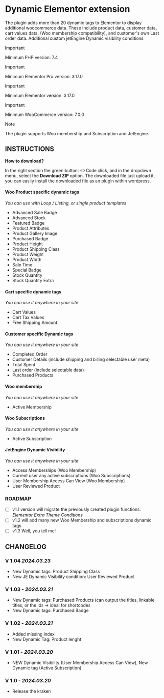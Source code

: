 # Dynamic Elementor extension
The plugin adds more than 20 dynamic tags to Elementor to display additional woocommerce data. These include product data, customer data, cart values data, (Woo membership compatibility), and customer's own Last order data. Additional custom jetEngine Dynamic visibility conditions

> [!IMPORTANT]
> Minimum PHP version: 7.4

> [!IMPORTANT]
> Minimum Elementor Pro version: 3.17.0

> [!IMPORTANT]
> Minimum Elementor version: 3.17.0

> [!IMPORTANT]
> Minimum WooCommerce version: 7.0.0

> [!Note]
> The plugin supports Woo membership and Subscription and JetEngine.

## INSTRUCTIONS

**How to download?**

In the right section the green button: <>Code click, and in the dropdown menu, select the **Download ZIP** option. The downloaded file just upload it, you can easily install the downloaded file as an plugin within wordpress.

#### Woo Product specific dynamic tags
*You can use with Loop / Listing, or single product templates*

* Advanced Sale Badge
* Advanced Stock
* Featured Badge
* Product Attributes
* Product Gallery Image
* Purchased Badge
* Product Height
* Product Shipping Class
* Product Weight
* Product Width
* Sale Time
* Special Badge
* Stock Quantity
* Stock Quantity Extra

#### Cart specific dynamic tags
*You can use it anywhere in your site*

* Cart Values
* Cart Tax Values
* Free Shipping Amount

#### Customer specific Dynamic tags
*You can use it anywhere in your site*

* Completed Order
* Customer Details (include shipping and billing selectable user meta)
* Total Spent
* Last order (include selectable data)
* Purchased Products

#### Woo membership
*You can use it anywhere in your site*

* Active Membership

#### Woo Subscriptions
*You can use it anywhere in your site*

* Active Subscription

#### JetEngine Dynamic Visibility
*You can use it anywhere in your site*

* Access Memberships (Woo Membership)
* Current user any active subscriptions (Woo Subscriptions)
* User Membership Access Can View (Woo Membership)
* User Reviewed Product

### ROADMAP

- [ ] v1.1 version will migrate the previously created plugin functions: *Elementor Extra Theme Conditions*
- [ ] v1.2 will add many new Woo Membership and subscriptions dynamic tags
- [ ] v1.3 Well, you tell me!

## CHANGELOG

### V 1.04 *2024.03.23*

* New Dynamic tags: Product Shipping Class
* New JE Dynamic Visibility condition: User Reviewed Product

### V 1.03 - *2024.03.21*

* New Dynamic tags: Purchased Products (can output the titles, linkable titles, or the ids -> ideal for shortcodes
* New Dynamic tags: Purchased Badge

### V 1.02 - *2024.03.21*

* Added missing index
* New Dynamic Tag: Product lenght

### V 1.01 - *2024.03.20*

* NEW Dynamic Visibility (User Membership Access Can View), New Dynamic tag (Active Subscription)

### V 1.0 - *2024.03.20*

* Release the kraken

